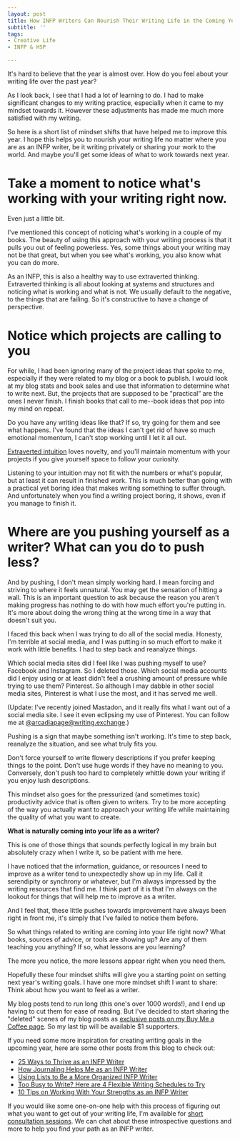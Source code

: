 ```yaml
---
layout: post
title: How INFP Writers Can Nourish Their Writing Life in the Coming Year
subtitle: ''
tags:
- Creative Life
- INFP & HSP

---
```

It's hard to believe that the year is almost over. How do you feel about your writing life over the past year?

As I look back, I see that I had a lot of learning to do. I had to make significant changes to my writing practice, especially when it came to my mindset towards it. However these adjustments has made me much more satisfied with my writing.

So here is a short list of mindset shifts that have helped me to improve this year. I hope this helps you to nourish your writing life no matter where you are as an INFP writer, be it writing privately or sharing your work to the world. And maybe you'll get some ideas of what to work towards next year.

# Take a moment to notice what's working with your writing right now.

Even just a little bit.

I've mentioned this concept of noticing what's working in a couple of my books. The beauty of using this approach with your writing process is that it pulls you out of feeling powerless. Yes, some things about your writing may not be that great, but when you see what's working, you also know what you can do more.

As an INFP, this is also a healthy way to use extraverted thinking. Extraverted thinking is all about looking at systems and structures and noticing what is working and what is not. We usually default to the negative, to the things that are failing. So it's constructive to have a change of perspective.

# Notice which projects are calling to you

For while, I had been ignoring many of the project ideas that spoke to me, especially if they were related to my blog or a book to publish. I would look at my blog stats and book sales and use that information to determine what to write next. But, the projects that are supposed to be "practical” are the ones I never finish. I finish books that call to me--book ideas that pop into my mind on repeat.

Do you have any writing ideas like that? If so, try going for them and see what happens. I've found that the ideas I can't get rid of have so much emotional momentum, I can't stop working until I let it all out.

[Extraverted intuition](https://arcadiapage.com/2018/09/accepting-my-scattered-work-style-as.html) loves novelty, and you'll maintain momentum with your projects if you give yourself space to follow your curiosity.

Listening to your intuition may not fit with the numbers or what's popular, but at least it can result in finished work. This is much better than going with a practical yet boring idea that makes writing something to suffer through. And unfortunately when you find a writing project boring, it shows, even if you manage to finish it.

# Where are you pushing yourself as a writer? What can you do to push less?

And by pushing, I don't mean simply working hard. I mean forcing and striving to where it feels unnatural. You may get the sensation of hitting a wall. This is an important question to ask because the reason you aren't making progress has nothing to do with how much effort you're putting in. It's more about doing the wrong thing at the wrong time in a way that doesn't suit you.

I faced this back when I was trying to do all of the social media. Honesty, I'm terrible at social media, and I was putting in so much effort to make it work with little benefits. I had to step back and reanalyze things.

Which social media sites did I feel like I was pushing myself to use? Facebook and Instagram. So I deleted those. Which social media accounts did I enjoy using or at least didn't feel a crushing amount of pressure while trying to use them? Pinterest. So although I may dabble in other social media sites, Pinterest is what I use the most, and it has served me well.

(Update: I've recently joined Mastadon, and it really fits what I want out of a social media site. I see it even eclipsing my use of Pinterest. You can follow me at [@arcadiapage@writing.exchange](https://writing.exchange/web/@arcadiapage).)

Pushing is a sign that maybe something isn't working. It's time to step back, reanalyze the situation, and see what truly fits you.

Don't force yourself to write flowery descriptions if you prefer keeping things to the point. Don't use huge words if they have no meaning to you. Conversely, don't push too hard to completely whittle down your writing if you enjoy lush descriptions.

This mindset also goes for the pressurized (and sometimes toxic) productivity advice that is often given to writers. Try to be more accepting of the way you actually want to approach your writing life while maintaining the quality of what you want to create.

**What is naturally coming into your life as a writer?**

This is one of those things that sounds perfectly logical in my brain but absolutely crazy when I write it, so be patient with me here.

I have noticed that the information, guidance, or resources I need to improve as a writer tend to unexpectedly show up in my life. Call it serendipity or synchrony or whatever, but I'm always impressed by the writing resources that find me. I think part of it is that I'm always on the lookout for things that will help me to improve as a writer.

And I feel that, these little pushes towards improvement have always been right in front me, it's simply that I've failed to notice them before.

So what things related to writing are coming into your life right now? What books, sources of advice, or tools are showing up? Are any of them teaching you anything? If so, what lessons are you learning?

The more you notice, the more lessons appear right when you need them.

Hopefully these four mindset shifts will give you a starting point on setting next year's writing goals. I have one more mindset shift I want to share: Think about how you want to feel as a writer.

My blog posts tend to run long (this one's over 1000 words!), and I end up having to cut them for ease of reading. But I've decided to start sharing the "deleted" scenes of my blog posts as [exclusive posts on my Buy Me a Coffee page](https://www.buymeacoffee.com/arcadiapage/november-extra-think-about-how-you-want-feel-writer). So my last tip will be available $1 supporters.

If you need some more inspiration for creating writing goals in the upcoming year, here are some other posts from this blog to check out:

* [25 Ways to Thrive as an INFP Writer](https://arcadiapage.com/2020-10-09-25-ways-to-thrive-as-an-infp-writer/)
* [How Journaling Helps Me as an INFP Writer](https://arcadiapage.com/2020-07-30-how-journaling-helps-me-as-an-infp-writer/)
* [Using Lists to Be a More Organized INFP Writer](https://arcadiapage.com/2020-06-26-using-lists-to-be-a-more-organized-infp-writer/)
* [Too Busy to Write? Here are 4 Flexible Writing Schedules to Try](https://arcadiapage.com/2019/11/too-busy-to-write-here-are-4-flexible.html)
* [10 Tips on Working With Your Strengths as an INFP Writer](https://arcadiapage.com/2020/04/10-tips-on-working-with-your-strengths.html)

If you would like some one-on-one help with this process of figuring out what you want to get out of your writing life, I'm available for [short consultation sessions](https://payhip.com/b/cpVP0). We can chat about these introspective questions and more to help you find your path as an INFP writer.